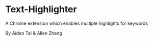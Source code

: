 # Text-Highlighter

A Chrome extension which enables multiple highlights for keywords

By Aiden Tai & Allen Zhang
